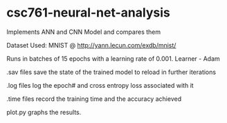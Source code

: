 # csc761-neural-net-analysis
Implements ANN and CNN Model and compares them

Dataset Used: MNIST @ http://yann.lecun.com/exdb/mnist/

Runs in batches of 15 epochs with a learning rate of 0.001. 
Learner - Adam

.sav files save the state of the trained model to reload in further iterations

.log files log the epoch# and cross entropy loss associated with it

.time files record the training time and the accuracy achieved

plot.py graphs the results.
